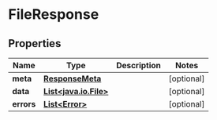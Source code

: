 

# FileResponse


## Properties

Name | Type | Description | Notes
------------ | ------------- | ------------- | -------------
**meta** | [**ResponseMeta**](ResponseMeta.md) |  |  [optional]
**data** | [**List&lt;java.io.File&gt;**](java.io.File.md) |  |  [optional]
**errors** | [**List&lt;Error&gt;**](Error.md) |  |  [optional]



